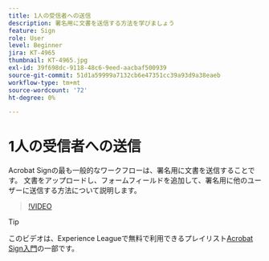 ```yaml
---
title: 1人の受信者への送信
description: 署名用に文書を送信する方法を学びましょう
feature: Sign
role: User
level: Beginner
jira: KT-4965
thumbnail: KT-4965.jpg
exl-id: 39f698dc-9118-48c6-9eed-aacbaf500939
source-git-commit: 51d1a59999a7132cb6e47351cc39a93d9a38eaeb
workflow-type: tm+mt
source-wordcount: '72'
ht-degree: 0%

---
```


# 1人の受信者への送信

Acrobat Signの最も一般的なワークフローは、署名用に文書を送信することです。 文書をアップロードし、フォームフィールドを追加して、署名用に他のユーザーに送信する方法について説明します。

>[!VIDEO](https://video.tv.adobe.com/v/341295?quality=12&learn=on&hidetitle=true)

>[!TIP]
>
>このビデオは、Experience Leagueで無料で利用できるプレイリスト[Acrobat Sign入門](https://experienceleague.adobe.com/en/playlists/acrobat-sign-get-started-business-users)の一部です。
